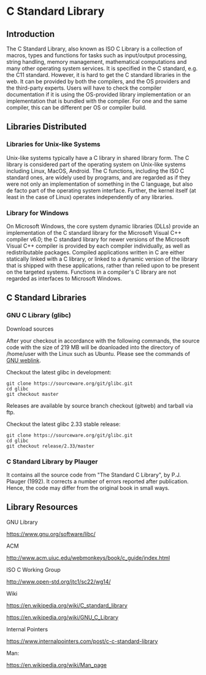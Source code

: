 # C Standard Library 

## Introduction

The C Standard Library, also known as ISO C Library is a collection of macros, types and functions for tasks such as input/output processing, string handling, memory management, mathematical computations and many other operating system services. It is specified in the C standard, e.g. the C11 standard. However, it is hard to get the C standard libraries in the web. It can be provided by both the compilers, and the OS providers and the third-party experts. Users will have to check the compiler documentation if it is using the OS-provided library implementation or an implementation that is bundled with the compiler. For one and the same compiler, this can be different per OS or compiler build. 

## Libraries Distributed 

### Libraries for Unix-like Systems 

Unix-like systems typically have a C library in shared library form. The C library is considered part of the operating system on Unix-like systems including Linux, MacOS, Android. The C functions, including the ISO C standard ones, are widely used by programs, and are regarded as if they were not only an implementation of something in the C language, but also de facto part of the operating system interface. Further, the kernel itself (at least in the case of Linux) operates independently of any libraries.

### Library for Windows 

On Microsoft Windows, the core system dynamic libraries (DLLs) provide an implementation of the C standard library for the Microsoft Visual C++ compiler v6.0; the C standard library for newer versions of the Microsoft Visual C++ compiler is provided by each compiler individually, as well as redistributable packages. Compiled applications written in C are either statically linked with a C library, or linked to a dynamic version of the library that is shipped with these applications, rather than relied upon to be present on the targeted systems. Functions in a compiler's C library are not regarded as interfaces to Microsoft Windows.


## C Standard Libraries

### GNU C Library (glibc)
Download sources

After your checkout in accordance with the following commands, the source code with the size of 219 MB will be doanloaded into the directory of /home/user with the Linux such as Ubuntu. Please see the commands of [GNU weblink](https://www.gnu.org/software/libc/sources.html).

Checkout the latest glibc in development:

    git clone https://sourceware.org/git/glibc.git
    cd glibc
    git checkout master

Releases are available by source branch checkout (gitweb) and tarball via ftp.

Checkout the latest glibc 2.33 stable release:

    git clone https://sourceware.org/git/glibc.git
    cd glibc
    git checkout release/2.33/master


### C Standard Library by Plauger 

It contains all the source code from "The Standard C Library", by P.J. Plauger (1992). It corrects a number of errors reported after publication. Hence, the code may differ from the original book in small ways.


## Library Resources

GNU Library

https://www.gnu.org/software/libc/

ACM 

http://www.acm.uiuc.edu/webmonkeys/book/c_guide/index.html

ISO C Working Group

http://www.open-std.org/jtc1/sc22/wg14/

Wiki

https://en.wikipedia.org/wiki/C_standard_library

https://en.wikipedia.org/wiki/GNU_C_Library


Internal Pointers 

https://www.internalpointers.com/post/c-c-standard-library

Man:

https://en.wikipedia.org/wiki/Man_page

